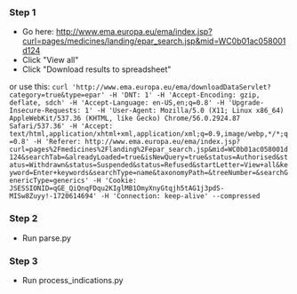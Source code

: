 
### Step 1
* Go here: http://www.ema.europa.eu/ema/index.jsp?curl=pages/medicines/landing/epar_search.jsp&mid=WC0b01ac058001d124
* Click "View all"
* Click "Download results to spreadsheet"

or use this:
`curl 'http://www.ema.europa.eu/ema/downloadDataServlet?category=true&type=epar' -H 'DNT: 1' -H 'Accept-Encoding: gzip, deflate, sdch' -H 'Accept-Language: en-US,en;q=0.8' -H 'Upgrade-Insecure-Requests: 1' -H 'User-Agent: Mozilla/5.0 (X11; Linux x86_64) AppleWebKit/537.36 (KHTML, like Gecko) Chrome/56.0.2924.87 Safari/537.36' -H 'Accept: text/html,application/xhtml+xml,application/xml;q=0.9,image/webp,*/*;q=0.8' -H 'Referer: http://www.ema.europa.eu/ema/index.jsp?curl=pages%2Fmedicines%2Flanding%2Fepar_search.jsp&mid=WC0b01ac058001d124&searchTab=&alreadyLoaded=true&isNewQuery=true&status=Authorised&status=Withdrawn&status=Suspended&status=Refused&startLetter=View+all&keyword=Enter+keywords&searchType=name&taxonomyPath=&treeNumber=&searchGenericType=generics' -H 'Cookie: JSESSIONID=qGE_QiQnqFDqu2KIglMB1OmyXnyGtqjh5tAG1j3pdS-MISw8Zuyy!-1720614694' -H 'Connection: keep-alive' --compressed`

### Step 2
* Run parse.py

### Step 3
* Run process_indications.py